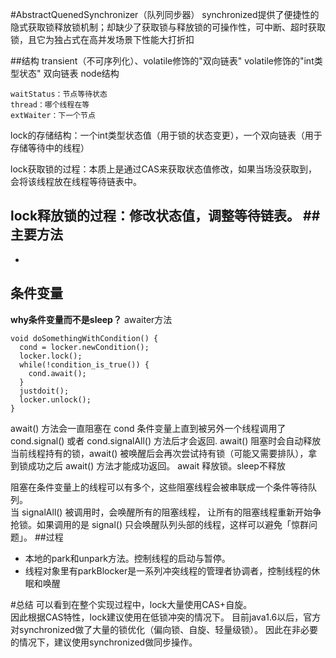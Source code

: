 #AbstractQuenedSynchronizer（队列同步器）
synchronized提供了便捷性的隐式获取锁释放锁机制；却缺少了获取锁与释放锁的可操作性，可中断、超时获取锁，且它为独占式在高并发场景下性能大打折扣  

##结构
transient（不可序列化）、volatile修饰的"双向链表"
volatile修饰的"int类型状态"
双向链表
  node结构
  
    waitStatus：节点等待状态
    thread：哪个线程在等
    extWaiter：下一个节点
    
 

lock的存储结构：一个int类型状态值（用于锁的状态变更），一个双向链表（用于存储等待中的线程）

lock获取锁的过程：本质上是通过CAS来获取状态值修改，如果当场没获取到，会将该线程放在线程等待链表中。

lock释放锁的过程：修改状态值，调整等待链表。
##主要方法
- 
- 
## 条件变量
**why条件变量而不是sleep？**
awaiter方法
```
void doSomethingWithCondition() {
  cond = locker.newCondition();
  locker.lock();
  while(!condition_is_true()) {
    cond.await();
  }
  justdoit();
  locker.unlock();
}
```
await() 方法会一直阻塞在 cond 条件变量上直到被另外一个线程调用了 cond.signal() 或者 cond.signalAll() 方法后才会返回.
await() 阻塞时会自动释放当前线程持有的锁，await() 被唤醒后会再次尝试持有锁（可能又需要排队），拿到锁成功之后 await() 方法才能成功返回。
await 释放锁。sleep不释放


阻塞在条件变量上的线程可以有多个，这些阻塞线程会被串联成一个条件等待队列。  
当 signalAll() 被调用时，会唤醒所有的阻塞线程，
让所有的阻塞线程重新开始争抢锁。如果调用的是 signal() 只会唤醒队列头部的线程，这样可以避免「惊群问题」。
##过程
- 本地的park和unpark方法。控制线程的启动与暂停。 
- 线程对象里有parkBlocker是一系列冲突线程的管理者协调者，控制线程的休眠和唤醒

#总结
可以看到在整个实现过程中，lock大量使用CAS+自旋。  
因此根据CAS特性，lock建议使用在低锁冲突的情况下。
目前java1.6以后，官方对synchronized做了大量的锁优化（偏向锁、自旋、轻量级锁）。
因此在非必要的情况下，建议使用synchronized做同步操作。
